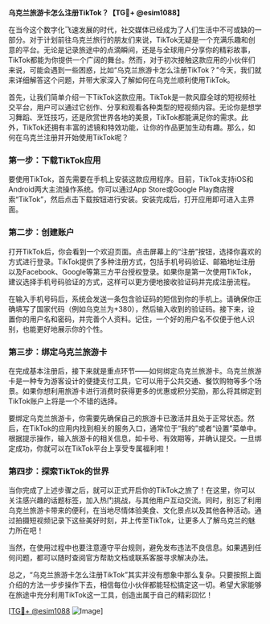 **乌克兰旅游卡怎么注册TikTok？【TG💪+ @esim1088】**

在当今这个数字化飞速发展的时代，社交媒体已经成为了人们生活中不可或缺的一部分。对于计划前往乌克兰旅行的朋友们来说，TikTok无疑是一个充满乐趣和创意的平台。无论是记录旅途中的点滴瞬间，还是与全球用户分享你的精彩故事，TikTok都能为你提供一个广阔的舞台。然而，对于初次接触这款应用的小伙伴们来说，可能会遇到一些困惑，比如“乌克兰旅游卡怎么注册TikTok？”今天，我们就来详细解答这个问题，并带大家深入了解如何在乌克兰顺利使用TikTok。

首先，让我们简单介绍一下TikTok这款应用。TikTok是一款风靡全球的短视频社交平台，用户可以通过它创作、分享和观看各种类型的短视频内容。无论你是想学习舞蹈、烹饪技巧，还是欣赏世界各地的美景，TikTok都能满足你的需求。此外，TikTok还拥有丰富的滤镜和特效功能，让你的作品更加生动有趣。那么，如何在乌克兰注册并开始使用TikTok呢？

### 第一步：下载TikTok应用

要使用TikTok，首先需要在手机上安装这款应用程序。目前，TikTok支持iOS和Android两大主流操作系统。你可以通过App Store或Google Play商店搜索“TikTok”，然后点击下载按钮进行安装。安装完成后，打开应用即可进入主界面。

### 第二步：创建账户

打开TikTok后，你会看到一个欢迎页面。点击屏幕上的“注册”按钮，选择你喜欢的方式进行登录。TikTok提供了多种注册方式，包括手机号码验证、邮箱地址注册以及Facebook、Google等第三方平台授权登录。如果你是第一次使用TikTok，建议选择手机号码验证的方式，这样可以更方便地接收验证码并完成注册流程。

在输入手机号码后，系统会发送一条包含验证码的短信到你的手机上。请确保你正确填写了国家代码（例如乌克兰为+380），然后输入收到的验证码。接下来，设置你的用户名和密码，并完善个人资料。记住，一个好的用户名不仅便于他人识别，也能更好地展示你的个性。

### 第三步：绑定乌克兰旅游卡

在完成基本注册后，接下来就是重点环节——如何绑定乌克兰旅游卡。乌克兰旅游卡是一种专为游客设计的便捷支付工具，它可以用于公共交通、餐饮购物等多个场景。如果你想利用旅游卡进行消费时获得更多的优惠或积分奖励，那么将其绑定到TikTok账户上将是一个不错的选择。

要绑定乌克兰旅游卡，你需要先确保自己的旅游卡已激活并且处于正常状态。然后，在TikTok的应用内找到相关的服务入口，通常位于“我的”或者“设置”菜单中。根据提示操作，输入旅游卡的相关信息，如卡号、有效期等，并确认提交。一旦绑定成功，你就可以在TikTok平台上享受专属福利啦！

### 第四步：探索TikTok的世界

当你完成了上述步骤之后，就可以正式开启你的TikTok之旅了！在这里，你可以关注感兴趣的话题标签，加入热门挑战，与其他用户互动交流。同时，别忘了利用乌克兰旅游卡带来的便利，在当地尽情体验美食、文化景点以及其他各种活动。通过拍摄短视频记录下这些美好时刻，并上传至TikTok，让更多人了解乌克兰的魅力所在吧！

当然，在使用过程中也要注意遵守平台规则，避免发布违法不良信息。如果遇到任何问题，都可以随时查阅官方帮助文档或联系客服寻求解决办法。

总之，“乌克兰旅游卡怎么注册TikTok”其实并没有想象中那么复杂。只要按照上面介绍的方法一步步操作下去，相信每位小伙伴都能轻松搞定这一切。希望大家能够在旅途中充分利用TikTok这一工具，创造出属于自己的精彩回忆！

[[TG💪+ @esim1088](https://t.me/s/esim1088) ![Image](https://i.postimg.cc/4NQfJmqS/Snipaste-2025-05-13-00-14-12.png)]